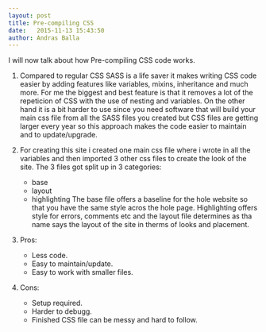 ```yaml
---
layout: post
title: Pre-compiling CSS
date:   2015-11-13 15:43:50
author: Andras Balla
---
```


I will now talk about how Pre-compiling CSS code works. 

1. Compared to regular CSS SASS is a life saver it makes writing CSS code easier by adding features like variables, mixins, inheritance and much more.
For me the biggest and best feature is that it removes a lot of the repeticion of CSS with the use of nesting and variables.
On the other hand it is a bit harder to use since you need software that will build your main css file from all the SASS files you created but CSS files are getting larger every year
so this approach makes the code easier to maintain and to update/upgrade.

2. For creating this site i created one main css file where i wrote in all the variables and then imported 3 other css files to create the look of the site.
The 3 files got split up in 3 categories: 
    * base
    * layout
    * highlighting 
The base file offers a baseline for the hole website so that you have the same style acros the hole page. Highlighting offers style for errors, comments etc and the layout file determines 
as tha name says the layout of the site in therms of looks and placement.

3. Pros:
    * Less code.
    * Easy to maintain/update. 
    * Easy to work with smaller files.
    
4. Cons:
    * Setup required. 
    * Harder to debugg.
    * Finished CSS file can be messy and hard to follow. 
